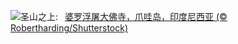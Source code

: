![](https://www.bing.com/th?id=OHR.BorobudurBells_ZH-CN5291511365_UHD.jpg&w=1000)圣山之上:&nbsp;&ensp;[婆罗浮屠大佛寺，爪哇岛，印度尼西亚 (© Robertharding/Shutterstock)](https://www.bing.com/th?id=OHR.BorobudurBells_ZH-CN5291511365_UHD.jpg)
<br><br/>
